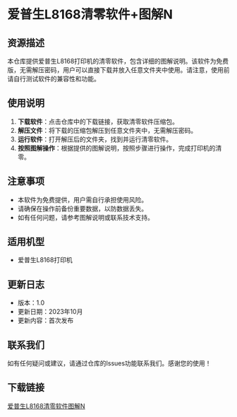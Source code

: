 # 爱普生L8168清零软件+图解N

## 资源描述

本仓库提供爱普生L8168打印机的清零软件，包含详细的图解说明。该软件为免费版，无需解压密码，用户可以直接下载并放入任意文件夹中使用。请注意，使用前请自行测试软件的兼容性和功能。

## 使用说明

1. **下载软件**：点击仓库中的下载链接，获取清零软件压缩包。
2. **解压文件**：将下载的压缩包解压到任意文件夹中，无需解压密码。
3. **运行软件**：打开解压后的文件夹，找到并运行清零软件。
4. **按照图解操作**：根据提供的图解说明，按照步骤进行操作，完成打印机的清零。

## 注意事项

- 本软件为免费提供，用户需自行承担使用风险。
- 请确保在操作前备份重要数据，以防数据丢失。
- 如有任何问题，请参考图解说明或联系技术支持。

## 适用机型

- 爱普生L8168打印机

## 更新日志

- 版本：1.0
- 更新日期：2023年10月
- 更新内容：首次发布

## 联系我们

如有任何疑问或建议，请通过仓库的Issues功能联系我们。感谢您的使用！

## 下载链接

[爱普生L8168清零软件图解N](https://pan.quark.cn/s/7da0f0bc8efb)
